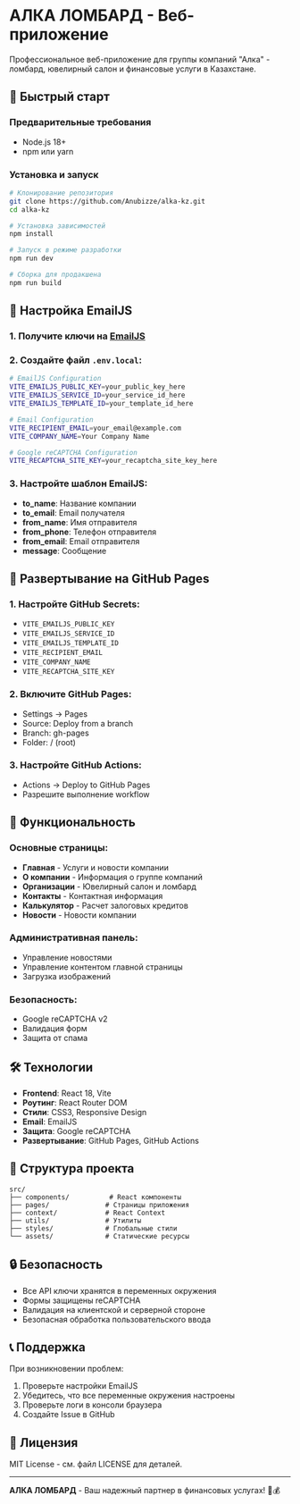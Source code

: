 # АЛКА ЛОМБАРД - Веб-приложение

Профессиональное веб-приложение для группы компаний "Алка" - ломбард, ювелирный салон и финансовые услуги в Казахстане.

## 🚀 Быстрый старт

### Предварительные требования
- Node.js 18+ 
- npm или yarn

### Установка и запуск

```bash
# Клонирование репозитория
git clone https://github.com/Anubizze/alka-kz.git
cd alka-kz

# Установка зависимостей
npm install

# Запуск в режиме разработки
npm run dev

# Сборка для продакшена
npm run build
```

## 🔧 Настройка EmailJS

### 1. Получите ключи на [EmailJS](https://www.emailjs.com/)
### 2. Создайте файл `.env.local`:

```bash
# EmailJS Configuration
VITE_EMAILJS_PUBLIC_KEY=your_public_key_here
VITE_EMAILJS_SERVICE_ID=your_service_id_here
VITE_EMAILJS_TEMPLATE_ID=your_template_id_here

# Email Configuration
VITE_RECIPIENT_EMAIL=your_email@example.com
VITE_COMPANY_NAME=Your Company Name

# Google reCAPTCHA Configuration
VITE_RECAPTCHA_SITE_KEY=your_recaptcha_site_key_here
```

### 3. Настройте шаблон EmailJS:
- **to_name**: Название компании
- **to_email**: Email получателя
- **from_name**: Имя отправителя
- **from_phone**: Телефон отправителя
- **from_email**: Email отправителя
- **message**: Сообщение

## 🚀 Развертывание на GitHub Pages

### 1. Настройте GitHub Secrets:
- `VITE_EMAILJS_PUBLIC_KEY`
- `VITE_EMAILJS_SERVICE_ID`
- `VITE_EMAILJS_TEMPLATE_ID`
- `VITE_RECIPIENT_EMAIL`
- `VITE_COMPANY_NAME`
- `VITE_RECAPTCHA_SITE_KEY`

### 2. Включите GitHub Pages:
- Settings → Pages
- Source: Deploy from a branch
- Branch: gh-pages
- Folder: / (root)

### 3. Настройте GitHub Actions:
- Actions → Deploy to GitHub Pages
- Разрешите выполнение workflow

## 📱 Функциональность

### Основные страницы:
- **Главная** - Услуги и новости компании
- **О компании** - Информация о группе компаний
- **Организации** - Ювелирный салон и ломбард
- **Контакты** - Контактная информация
- **Калькулятор** - Расчет залоговых кредитов
- **Новости** - Новости компании

### Административная панель:
- Управление новостями
- Управление контентом главной страницы
- Загрузка изображений

### Безопасность:
- Google reCAPTCHA v2
- Валидация форм
- Защита от спама

## 🛠️ Технологии

- **Frontend**: React 18, Vite
- **Роутинг**: React Router DOM
- **Стили**: CSS3, Responsive Design
- **Email**: EmailJS
- **Защита**: Google reCAPTCHA
- **Развертывание**: GitHub Pages, GitHub Actions

## 📁 Структура проекта

```
src/
├── components/          # React компоненты
├── pages/              # Страницы приложения
├── context/            # React Context
├── utils/              # Утилиты
├── styles/             # Глобальные стили
└── assets/             # Статические ресурсы
```

## 🔒 Безопасность

- Все API ключи хранятся в переменных окружения
- Формы защищены reCAPTCHA
- Валидация на клиентской и серверной стороне
- Безопасная обработка пользовательского ввода

## 📞 Поддержка

При возникновении проблем:
1. Проверьте настройки EmailJS
2. Убедитесь, что все переменные окружения настроены
3. Проверьте логи в консоли браузера
4. Создайте Issue в GitHub

## 📄 Лицензия

MIT License - см. файл LICENSE для деталей.

---

**АЛКА ЛОМБАРД** - Ваш надежный партнер в финансовых услугах! 💎💰
